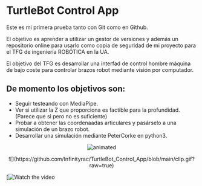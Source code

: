 # TurtleBot Control App
Este es mi primera prueba tanto con Git como en Github.

El objetivo es aprender a utilizar un gestor de versiones y además un repositorio online para usarlo como copia de seguridad de mi proyecto para el TFG de ingeniería ROBÓTICA en la UA.

El objetivo del TFG es desarrollar una interfad de control hombre máquina de bajo coste para controlar brazos robot mediante visión por computador.

## De momento los objetivos son:

- Seguir testeando con MediaPipe.
- Ver si utilizar la Z que proporciona es factible para la profundidad. (Parece que si pero no es suficiente)
- Probar a obtener las coordenaadas articulares y pasárselo a una simulación de un brazo robot.
- Desarrollar una simulación mediante PeterCorke en python3.

<p align="center">
  <img src="clip.gif" alt="animated" />
</p>



<p align="center">
![](https://github.com/Infinityrac/TurtleBot_Control_App/blob/main/clip.gif?raw=true)
</p>

[![Watch the video](https://youtu.be/<https://youtu.be/j-LswYOt--s>)
